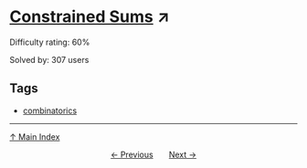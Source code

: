 # [Constrained Sums](https://projecteuler.net/problem=528) ↗️

Difficulty rating: 60%

Solved by: 307 users
## Tags

- [combinatorics](../tags/combinatorics.md)



---

[↑ Main Index](../README.md)


<div align=center><a href='527.md'>← Previous</a> &nbsp;&nbsp; &nbsp;&nbsp;  <a href='529.md'>Next →</a></div>
